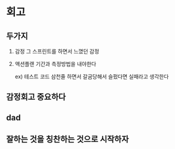 # 회고

## 두가지
1. 감정 그 스프린트를 하면서 느꼈던 감정
2. 액션플랜 기간과 측정방법을 내야한다


    ex) 테스트 코드 삼천줄
    하면서 갈굼당해서 슬펐다면 실패라고 생각한다

## 감정회고 중요하다

## dad

## 잘하는 것을 칭찬하는 것으로 시작하자
